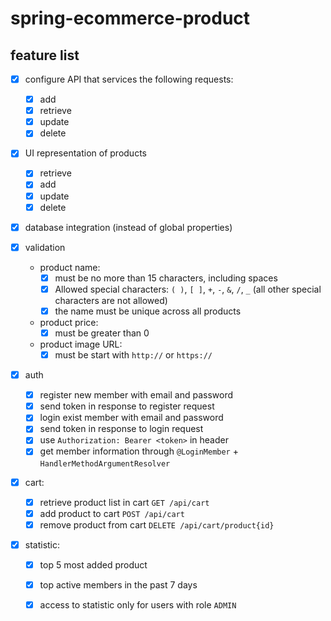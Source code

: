 # spring-ecommerce-product

## feature list

- [x] configure API that services the following requests:
  - [x] add
  - [x] retrieve
  - [x] update
  - [x] delete

- [x] UI representation of products
  - [x] retrieve
  - [x] add
  - [x] update
  - [x] delete

- [x] database integration (instead of global properties)

- [x] validation
  - product name:
    - [x] must be no more than 15 characters, including spaces
    - [x] Allowed special characters: `( )`, `[ ]`, `+`, `-`, `&`, `/`, `_` (all other special characters are not allowed)
    - [x] the name must be unique across all products
  - product price:
    - [x] must be greater than 0
  - product image URL:
    - [x] must be start with `http://` or `https://`

- [x] auth
  - [x] register new member with email and password
  - [x] send token in response to register request
  - [x] login exist member with email and password
  - [x] send token in response to login request
  - [x] use `Authorization: Bearer <token>` in header
  - [x] get member information through `@LoginMember` + `HandlerMethodArgumentResolver`

- [x] cart:
  - [x] retrieve product list in cart `GET /api/cart`
  - [x] add product to cart `POST /api/cart`
  - [x] remove product from cart `DELETE /api/cart/product{id}`

- [x] statistic:
  - [x] top 5 most added product
  - [x] top active members in the past 7 days
  - [x] access to statistic only for users with role `ADMIN`

